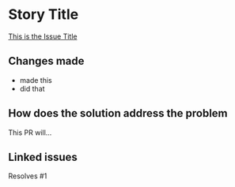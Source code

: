 # Story Title

[This is the Issue Title](https://github.com/kuru-project/tamaki-desktop/issues/1)

## Changes made

- made this
- did that

## How does the solution address the problem

This PR will...

## Linked issues

Resolves #1
